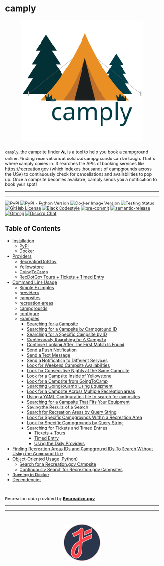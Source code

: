 # camply

<div align="center">
<a href="https://github.com/juftin/camply">
  <img src="https://raw.githubusercontent.com/juftin/camply/main/docs/_static/camply.svg"
    width="400" height="400" alt="camply">
</a>
</div>

`camply`, the campsite finder ⛺️, is a tool to help you book a campground online. Finding
reservations at sold out campgrounds can be tough. That's where camply comes in. It searches the
APIs of booking services like https://recreation.gov (which indexes thousands of campgrounds across
the USA) to continuously check for cancellations and availabilities to pop up. Once a campsite
becomes available, camply sends you a notification to book your spot!

---

---

[![PyPI](https://img.shields.io/pypi/v/camply?color=blue&label=⛺️camply)](https://github.com/juftin/camply)
[![PyPI - Python Version](https://img.shields.io/pypi/pyversions/camply)](https://pypi.python.org/pypi/camply/)
[![Docker Image Version](https://img.shields.io/docker/v/juftin/camply?color=blue&label=docker&logo=docker)](https://hub.docker.com/r/juftin/camply)
[![Testing Status](https://github.com/juftin/camply/actions/workflows/tests.yaml/badge.svg?branch=main)](https://github.com/juftin/camply/actions/workflows/tests.yaml)
[![GitHub License](https://img.shields.io/github/license/juftin/camply?color=blue&label=License)](https://github.com/juftin/camply/blob/main/LICENSE)
[![Black Codestyle](https://img.shields.io/badge/code%20style-black-000000.svg)]()
[![pre-commit](https://img.shields.io/badge/pre--commit-enabled-lightgreen?logo=pre-commit)](https://github.com/pre-commit/pre-commit)
[![semantic-release](https://img.shields.io/badge/%20%20%F0%9F%93%A6%F0%9F%9A%80-semantic--release-e10079.svg)](https://github.com/semantic-release/semantic-release)
[![Gitmoji](https://img.shields.io/badge/gitmoji-%20😜%20😍-FFDD67.svg)](https://gitmoji.dev)
[![Discord Chat](https://img.shields.io/static/v1?label=chat&message=discord&color=blue&logo=discord)](https://discord.gg/qZDr78kKvB)

## Table of Contents

-   [Installation](installation.md)
    -   [PyPI](installation.md#pypi)
    -   [Docker](installation.md#docker)
-   [Providers](providers.md)
    -   [RecreationDotGov](providers.md#recreationgov)
    -   [Yellowstone](providers.md#yellowstone)
    -   [GoingToCamp](providers.md#goingtocamp)
    -   [RecDotGov Tours + Tickets + Timed Entry](providers.md#recreationgov-tickets-tours-timed-entry)
-   [Command Line Usage](command_line_usage.md)
    -   [Simple Examples](command_line_usage.md#simple-examples)
    -   [providers](command_line_usage.md#providers)
    -   [campsites](command_line_usage.md#campsites)
    -   [recreation-areas](command_line_usage.md#recreation-areas)
    -   [campgrounds](command_line_usage.md#campgrounds)
    -   [configure](command_line_usage.md#configure)
    -   [Examples](command_line_usage.md#examples)
        -   [Searching for a Campsite](command_line_usage.md#searching-for-a-campsite)
        -   [Searching for a Campsite by Campground ID](command_line_usage.md#searching-for-a-campsite-by-campground-id)
        -   [Searching for a Specific Campsite by ID](command_line_usage.md#searching-for-a-specific-campsite-by-id)
        -   [Continuously Searching for A Campsite](command_line_usage.md#continuously-searching-for-a-campsite)
        -   [Continue Looking After The First Match Is Found](command_line_usage.md#continue-looking-after-the-first-match-is-found)
        -   [Send a Push Notification](command_line_usage.md#send-a-push-notification)
        -   [Send a Text Message](command_line_usage.md#send-a-text-message)
        -   [Send a Notification to Different Services](command_line_usage.md#send-a-notification-to-different-services)
        -   [Look for Weekend Campsite Availabilities](command_line_usage.md#look-for-weekend-campsite-availabilities)
        -   [Look for Consecutive Nights at the Same Campsite](command_line_usage.md#look-for-consecutive-nights-at-the-same-campsite)
        -   [Look for a Campsite Inside of Yellowstone](command_line_usage.md#look-for-a-campsite-inside-of-yellowstone)
        -   [Look for a Campsite from GoingToCamp](command_line_usage.md#look-for-a-campsite-from-goingtocamp)
        -   [Searching GoingToCamp Using Equipment](command_line_usage.md#searching-goingtocamp-using-equipment)
        -   [Look for a Campsite Across Multiple Recreation areas](command_line_usage.md#look-for-a-campsite-across-multiple-recreation-areas)
        -   [Using a YAML Configuration file to search for campsites](command_line_usage.md#using-a-yaml-configuration-file-to-search-for-campsites)
        -   [Searching for a Campsite That Fits Your Equipment](command_line_usage.md#searching-for-a-campsite-that-fits-your-equipment)
        -   [Saving the Results of a Search](command_line_usage.md#saving-the-results-of-a-search)
        -   [Search for Recreation Areas by Query String](command_line_usage.md#search-for-recreation-areas-by-query-string)
        -   [Look for Specific Campgrounds Within a Recreation Area](command_line_usage.md#look-for-specific-campgrounds-within-a-recreation-area)
        -   [Look for Specific Campgrounds by Query String](command_line_usage.md#look-for-specific-campgrounds-by-query-string)
        -   [Searching for Tickets and Timed Entries](command_line_usage.md#searching-for-tickets-and-timed-entries)
            -   [Tickets + Tours](command_line_usage.md#tickets-tours)
            -   [Timed Entry](command_line_usage.md#timed-entry)
            -   [Using the Daily Providers](command_line_usage.md#using-the-daily-providers)
-   [Finding Recreation Areas IDs and Campground IDs To Search Without Using the Command Line](command_line_usage.md#finding-recreation-areas-ids-and-campground-ids-to-search-without-using-the-command-line)
-   [Object-Oriented Usage (Python)](python.md)
    -   [Search for a Recreation.gov Campsite](python.md#search-for-a-recreationgov-campsite)
    -   [Continuously Search for Recreation.gov Campsites](python.md#continuously-search-for-recreationgov-campsites)
-   [Running in Docker](docker.md)
-   [Dependencies](dependencies.md)

<br/>

Recreation data provided by [**Recreation.gov**](https://ridb.recreation.gov/)

---

---

<br/>

[<p align="center" ><img src="https://raw.githubusercontent.com/juftin/juftin/main/static/juftin.png" width="120" height="120"  alt="juftin logo"> </p>](https://github.com/juftin)
